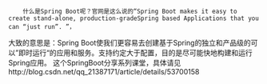         什么是Spring Boot呢？官网是这么说的“Spring Boot makes it easy to create stand-alone, production-gradeSpring based Applications that you can “just run”. ”，
大致的意思是：Spring Boot使我们更容易去创建基于Spring的独立和产品级的可以”即时运行“的应用和服务。支持约定大于配置，目的是尽可能快地构建和运行Spring应用。
这个SpringBoot分享系列课堂，具体请见http://blog.csdn.net/qq_21387171/article/details/53700158

